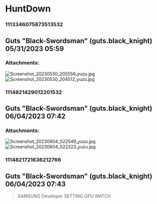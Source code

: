 # HuntDown
### 1113346075873513532
## Guts "Black-Swordsman" (guts.black_knight) 05/31/2023 05:59 

> 
### Attachments: 
![Screenshot_20230530_205556_yuzu.jpg](https://yuzudiscordbackup.s3.us-west-2.amazonaws.com/files-media/1113346075873513532_Screenshot_20230530_205556_yuzu.jpg)
![Screenshot_20230530_204512_yuzu.jpg](https://yuzudiscordbackup.s3.us-west-2.amazonaws.com/files-media/1113346075873513532_Screenshot_20230530_204512_yuzu.jpg)

### 1114821429012201532
## Guts "Black-Swordsman" (guts.black_knight) 06/04/2023 07:42 

> 
### Attachments: 
![Screenshot_20230604_022549_yuzu.jpg](https://yuzudiscordbackup.s3.us-west-2.amazonaws.com/files-media/1114821429012201532_Screenshot_20230604_022549_yuzu.jpg)
![Screenshot_20230604_022323_yuzu.jpg](https://yuzudiscordbackup.s3.us-west-2.amazonaws.com/files-media/1114821429012201532_Screenshot_20230604_022323_yuzu.jpg)

### 1114821721636212766
## Guts "Black-Swordsman" (guts.black_knight) 06/04/2023 07:43 

> SAMSUNG Developer SETTING GPU WATCH

